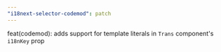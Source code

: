 ```yaml
---
"i18next-selector-codemod": patch
---
```


feat(codemod): adds support for template literals in `Trans` component's `i18nKey` prop
